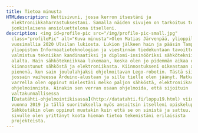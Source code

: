 ```yaml
---
title: Tietoa minusta
HTMLdescription: Nettisivuni, jossa kerron itsestäni ja
  elektroniikkaharrastuksestani. Samalla näiden sivujen on tarkoitus toimia myös
  jonkinlaisena ansioluettelona itselleni.
description: <img id=profile-pic src="/img/profile-pic-small.jpg"
  class="profilePic" alt="Kuva minusta">Olen Matias Järvenpää, ylioppilas
  vuosimallia 2020 Ulvilan lukiosta. Lukion jälkeen hain ja pääsin Tampereen
  yliopiston Informaatioteknologian ja viestinnän tiedekuntaan tavoitteena
  valmistua tekniikan kandinaatiksi ja diplomi-insinööriksi sähkötekniikan
  alalta. Hain sähkötekniikkaa lukemaan, koska olen jo pidemmän aikaa ollut
  kiinnostunut sähköstä ja elektroniikasta. Kiinnostukseni oikeastaan alkoi jo
  pienenä, kun sain joululahjaksi ohjelmoitavan Lego-robotin. Tästä siirryin
  jossain vaiheessa Arduino-alustaan ja sille tielle olen jäänyt. Matkan
  varrella olen oppinut mielestäni melko paljon sähköstä, elektroniikasta ja
  ohjelmoinnista. Ainakin sen verran osaan ohjelmoida, että sijoituin
  valtakunnallisessa
  [Datatähti-ohjelmointikisassa](http://datatahti.fi/loppu19.html) viidenneksi
  vuonna 2019 ja tällä suorituksella myös ansaitsin itselleni opiskelupaikan.
  Sähköstäkin olen oppinut muutakin kuin että se on sinistä ja sattuu. Tälle
  sivulle olen yrittänyt koota hieman tietoa tekemistäni erilaisista
  projekteista.
---
```

